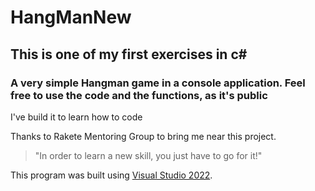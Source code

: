 # HangManNew

## This is one of my first exercises in c#
### A very simple Hangman game in a console application. Feel free to use the code and the functions, as it's public

I've build it to learn how to code

Thanks to Rakete Mentoring Group to bring me near this project.
> "In order to learn a new skill, you just have to go for it!"

This program was built using [Visual Studio 2022](https://visualstudio.microsoft.com/).
